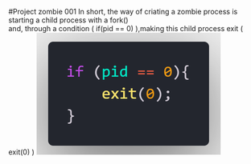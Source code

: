 #Project zombie 001
In short, the way of criating a zombie process is starting a child process with a fork()<br>
and, through a condition ( if(pid == 0) ),making this child process exit ( exit(0) ) <img src="../image/code.png" alt="imagem do codigo">